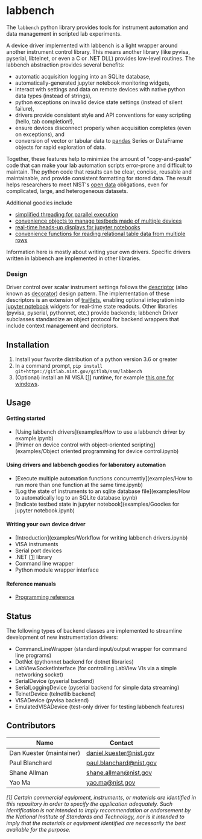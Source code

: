 # labbench
The `labbench` python library provides tools for instrument automation and data management in scripted lab experiments.

A device driver implemented with labbench is a light wrapper around another instrument control library.
This means another library (like pyvisa, pyserial, libtelnet, or even a C or .NET DLL) provides low-level routines. The labbench
abstraction provides several benefits:

* automatic acquisition logging into an SQLite database,
* automatically-generated jupyter notebook monitoring widgets,
* interact with settings and data on remote devices with native python data types (instead of strings),
* python exceptions on invalid device state settings (instead of silent failure),
* drivers provide consistent style and API conventions for easy scripting (hello, tab completion!),
* ensure devices disconnect properly when acquisition completes (even on exceptions), and
* conversion of vector or tabular data to [pandas](pandas.pydata.org) Series or DataFrame objects for rapid exploration of data.

Together, these features help to minimize the amount of "copy-and-paste" code that can make your lab automation scripts error-prone and difficult to maintain.
The python code that results can be clear, concise, reusable and maintainable, and
provide consistent formatting for stored data.
The result helps researchers to meet NIST's
[open data](https://www.nist.gov/open) obligations, even for complicated, large,
and heterogeneous datasets.

Additional goodies include 
* [simplified threading for parallel execution](http://ssm.ipages.nist.gov/labbench/labbench.html#labbench.util.concurrently)
* [convenience objects to manage testbeds made of multiple devices](http://ssm.ipages.nist.gov/labbench/labbench.html#labbench.util.Testbed)
* [real-time heads-up displays for jupyter notebooks](http://ssm.ipages.nist.gov/labbench/labbench.html#module-labbench.notebooks)
* [convenience functions for reading relational table data from multiple rows](http://ssm.ipages.nist.gov/labbench/labbench.html#labbench.data.read_relational)

Information here is mostly about writing your own drivers. Specific drivers written in labbench are implemented in other libraries.

### Design
Driver control over scalar instrument settings follows the [descriptor](https://docs.python.org/3/howto/descriptor.html)
(also known as [decorator](https://en.wikipedia.org/wiki/Decorator_pattern)) design pattern.
The implementation of these descriptors is an extension of [traitlets](https://github.com/ipython/traitlets),
enabling optional integration into [jupyter notebook](http://jupyter.org/) widgets
for real-time state readouts.
Other libraries (pyvisa, pyserial, pythonnet, etc.) provide backends;
labbench Driver subclasses standardize an object protocol for backend wrappers that include context management and decriptors.

## Installation
1. Install your favorite distribution of a python version 3.6 or greater
2. In a command prompt, `pip install git+https://gitlab.nist.gov/gitlab/ssm/labbench`
3. (Optional) install an NI VISA [[1](#myfootnote1)] runtime, for example [this one for windows](http://download.ni.com/support/softlib/visa/NI-VISA/16.0/Windows/NIVISA1600runtime.exe).

## Usage
#### Getting started
* [Using labbench drivers](examples/How to use a labbench driver by example.ipynb)
* [Primer on device control with object-oriented scripting](examples/Object oriented programming for device control.ipynb)

#### Using drivers and labbench goodies for laboratory automation
* [Execute multiple automation functions concurrently](examples/How to run more than one function at the same time.ipynb)
* [Log the state of instruments to an sqlite database file](examples/How to automatically log to an SQLite database.ipynb)
* [Indicate testbed state in jupyter notebook](examples/Goodies for jupyter notebook.ipynb)

#### Writing your own device driver
* [Introduction](examples/Workflow for writing labbench drivers.ipynb)
* VISA instruments
* Serial port devices
* .NET [[1](#myfootnote1)] library
* Command line wrapper
* Python module wrapper interface

#### Reference manuals
* [Programming reference](http://ssm.ipages.nist.gov/labbench)

## Status
The following types of backend classes are implemented to streamline development of new instrumentation drivers:
* CommandLineWrapper (standard input/output wrapper for command line programs)
* DotNet (pythonnet backend for dotnet libraries)
* LabViewSocketInterface (for controlling LabView VIs via a simple networking socket)
* SerialDevice (pyserial backend)
* SerialLoggingDevice (pyserial backend for simple data streaming)
* TelnetDevice (telnetlib backend)
* VISADevice (pyvisa backend)
* EmulatedVISADevice (test-only driver for testing labbench features)

## Contributors
|Name|Contact|
|---|---|
|Dan Kuester (maintainer)|<daniel.kuester@nist.gov>|
|Paul Blanchard|<paul.blanchard@nist.gov>|
|Shane Allman|shane.allman@nist.gov|
|Yao Ma|yao.ma@nist.gov|

_<a name="myfootnote1">[1]</a> Certain commercial equipment, instruments, or
materials are identified in this repository in order to specify the application
adequately. Such identification is not intended to imply recommendation
or endorsement by the National Institute of Standards and Technology, nor is it
intended to imply that the materials or equipment identified are necessarily the
best available for the purpose._
